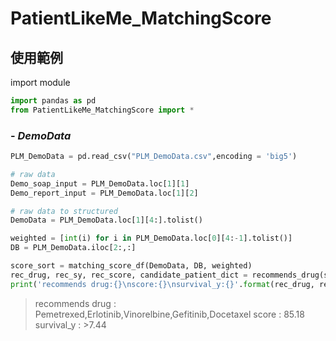 # PatientLikeMe_MatchingScore
## **使用範例**
import module
```python
import pandas as pd
from PatientLikeMe_MatchingScore import *
```
### - *DemoData*
```python
PLM_DemoData = pd.read_csv("PLM_DemoData.csv",encoding = 'big5')
```
```python
# raw data
Demo_soap_input = PLM_DemoData.loc[1][1]
Demo_report_input = PLM_DemoData.loc[1][2]

# raw data to structured
DemoData = PLM_DemoData.loc[1][4:].tolist()

weighted = [int(i) for i in PLM_DemoData.loc[0][4:-1].tolist()]
DB = PLM_DemoData.iloc[2:,:]
```
```python
score_sort = matching_score_df(DemoData, DB, weighted)
rec_drug, rec_sy, rec_score, candidate_patient_dict = recommends_drug(score_sort)
print('recommends drug:{}\nscore:{}\nsurvival_y:{}'.format(rec_drug, rec_score,rec_sy))
```
> recommends drug : Pemetrexed,Erlotinib,Vinorelbine,Gefitinib,Docetaxel
> score : 85.18
> survival_y : >7.44 
